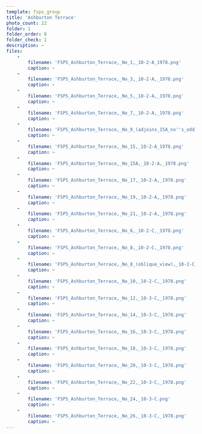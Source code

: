 ```yaml
---
template: fsps_group
title: 'Ashburton Terrace'
photo_count: 22
folder: 1
folder_order: 8
folder_check: 1
description: ~
files:
    -
        filename: 'FSPS_Ashburton_Terrace,_No_1,_10-2-A_1978.png'
        caption: ~
    -
        filename: 'FSPS_Ashburton_Terrace,_No_3,_10-2-A,_1978.png'
        caption: ~
    -
        filename: 'FSPS_Ashburton_Terrace,_No_5,_10-2-A,_1978.png'
        caption: ~
    -
        filename: 'FSPS_Ashburton_Terrace,_No_7,_10-2-A,_1978.png'
        caption: ~
    -
        filename: 'FSPS_Ashburton_Terrace,_No_9_(adjoins_15A_no''s_odd),_10-2-A,_1978.png'
        caption: ~
    -
        filename: 'FSPS_Ashburton_Terrace,_No_15,_10-2-A_1978.png'
        caption: ~
    -
        filename: 'FSPS_Ashburton_Terrace,_No_15A,_10-2-A,_1978.png'
        caption: ~
    -
        filename: 'FSPS_Ashburton_Terrace,_No_17,_10-2-A,_1978.png'
        caption: ~
    -
        filename: 'FSPS_Ashburton_Terrace,_No_19,_10-2-A,_1978.png'
        caption: ~
    -
        filename: 'FSPS_Ashburton_Terrace,_No_21,_10-2-A,_1978.png'
        caption: ~
    -
        filename: 'FSPS_Ashburton_Terrace,_No_6,_10-2-C,_1978.png'
        caption: ~
    -
        filename: 'FSPS_Ashburton_Terrace,_No_8,_10-2-C,_1978.png'
        caption: ~
    -
        filename: 'FSPS_Ashburton_Terrace,_No_8_(oblique_view),_10-2-C,_1978.png'
        caption: ~
    -
        filename: 'FSPS_Ashburton_Terrace,_No_10,_10-2-C,_1978.png'
        caption: ~
    -
        filename: 'FSPS_Ashburton_Terrace,_No_12,_10-3-C,_1978.png'
        caption: ~
    -
        filename: 'FSPS_Ashburton_Terrace,_No_14,_10-3-C,_1978.png'
        caption: ~
    -
        filename: 'FSPS_Ashburton_Terrace,_No_16,_10-3-C,_1978.png'
        caption: ~
    -
        filename: 'FSPS_Ashburton_Terrace,_No_18,_10-3-C,_1978.png'
        caption: ~
    -
        filename: 'FSPS_Ashburton_Terrace,_No_20,_10-3-C,_1978.png'
        caption: ~
    -
        filename: 'FSPS_Ashburton_Terrace,_No_22,_10-3-C,_1978.png'
        caption: ~
    -
        filename: 'FSPS_Ashburton_Terrace,_No_24,_10-3-C.png'
        caption: ~
    -
        filename: 'FSPS_Ashburton_Terrace,_No_26,_10-3-C,_1978.png'
        caption: ~
---
```

